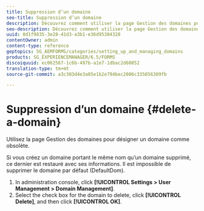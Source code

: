 ```yaml
---
title: Suppression d’un domaine
seo-title: Suppression d’un domaine
description: Découvrez comment utiliser la page Gestion des domaines pour supprimer un domaine ou pour désigner un domaine comme obsolète.
seo-description: Découvrez comment utiliser la page Gestion des domaines pour supprimer un domaine ou pour désigner un domaine comme obsolète.
uuid: 0d1f9835-3e28-41d3-a3b1-e36d95384328
contentOwner: admin
content-type: reference
geptopics: SG_AEMFORMS/categories/setting_up_and_managing_domains
products: SG_EXPERIENCEMANAGER/6.5/FORMS
discoiquuid: ec062567-1c6b-497b-a1e7-1dbac2d60852
translation-type: tm+mt
source-git-commit: a3c303d4e3a85e1b2e794bec2006c335056309fb

---
```



# Suppression d’un domaine {#delete-a-domain}

Utilisez la page Gestion des domaines pour désigner un domaine comme obsolète.

Si vous créez un domaine portant le même nom qu’un domaine supprimé, ce dernier est restauré avec ses informations. Il est impossible de supprimer le domaine par défaut (DefaultDom).

1. In administration console, click **[!UICONTROL Settings > User Management > Domain Management]**.
1. Select the check box for the domain to delete, click **[!UICONTROL Delete]**, and then click **[!UICONTROL OK]**.

